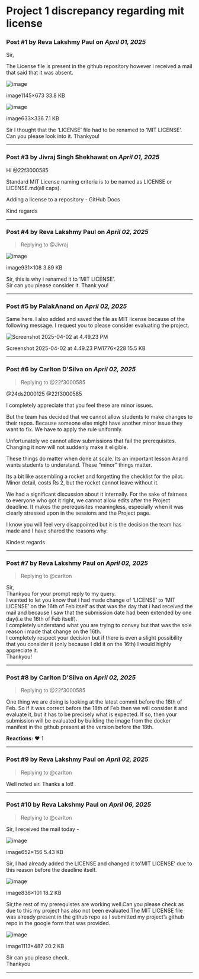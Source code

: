 # Project 1 discrepancy regarding mit license

### Post #1 by **Reva Lakshmy Paul** on *April 01, 2025*
Sir,

The License file is present in the github repository however i received a mail that said that it was absent.  

![image](https://europe1.discourse-cdn.com/flex013/uploads/iitm/optimized/3X/a/6/a63b3e5cf7847aad19780199e18d9767880f3de8_2_690x405.png)

image1145×673 33.8 KB

  

![image](https://europe1.discourse-cdn.com/flex013/uploads/iitm/original/3X/3/4/3401452ad3977fe3c1b1abed1f71a21c212e2b67.png)

image633×336 7.1 KB

Sir I thought that the ‘LICENSE’ file had to be renamed to ‘MIT LICENSE’.  
Can you please look into it. Thankyou!

---

### Post #3 by **Jivraj Singh Shekhawat** on *April 01, 2025*
Hi @22f3000585

Standard MIT License naming criteria is to be named as LICENSE or LICENSE.md(all caps).

Adding a license to a repository - GitHub Docs

Kind regards

---

### Post #4 by **Reva Lakshmy Paul** on *April 02, 2025*
> Replying to @Jivraj

![image](https://europe1.discourse-cdn.com/flex013/uploads/iitm/original/3X/c/8/c8427416a3a409a40e867207ca01bfa005a13ee1.png)

image931×108 3.89 KB

  
Sir, this is why i renamed it to ‘MIT LICENSE’.  
Sir can you please consider it. Thank you!

---

### Post #5 by **PalakAnand** on *April 02, 2025*
Same here. I also added and saved the file as MIT license because of the following message. I request you to please consider evaluating the project.  

![Screenshot 2025-04-02 at 4.49.23 PM](https://europe1.discourse-cdn.com/flex013/uploads/iitm/optimized/3X/1/0/10955f2f7c9b561ca872130e2609cd3fbaf4c138_2_690x88.png)

Screenshot 2025-04-02 at 4.49.23 PM1776×228 15.5 KB

---

### Post #6 by **Carlton D'Silva** on *April 02, 2025*
> Replying to @22f3000585

@24ds2000125 @22f3000585

I completely appreciate that you feel these are minor issues.

But the team has decided that we cannot allow students to make changes to their repos. Because someone else might have another minor issue they want to fix. We have to apply the rule uniformly.

Unfortunately we cannot allow submissions that fail the prerequisites.  
Changing it now will not suddenly make it eligible.

These things do matter when done at scale. Its an important lesson Anand wants students to understand. These “minor” things matter.

Its a bit like assembling a rocket and forgetting the checklist for the pilot. Minor detail, costs Rs 2, but the rocket cannot leave without it.

We had a significant discussion about it internally. For the sake of fairness to everyone who got it right, we cannot allow edits after the Project deadline. It makes the prerequisites meaningless, especially when it was clearly stressed upon in the sessions and the Project page.

I know you will feel very disappointed but it is the decision the team has made and I have shared the reasons why.

Kindest regards

---

### Post #7 by **Reva Lakshmy Paul** on *April 02, 2025*
> Replying to @carlton

Sir,  
Thankyou for your prompt reply to my query.  
I wanted to let you know that i had made change of ‘LICENSE’ to ‘MIT LICENSE’ on the 16th of Feb itself as that was the day that i had received the mail and because I saw that the submission date had been extended by one day(i.e the 16th of Feb itself).  
I completely understand what you are trying to convey but that was the sole reason i made that change on the 16th.  
I completely respect your decision but if there is even a slight possibility that you consider it (only because I did it on the 16th) I would highly appreciate it.  
Thankyou!

---

### Post #8 by **Carlton D'Silva** on *April 02, 2025*
> Replying to @22f3000585

One thing we are doing is looking at the latest commit before the 18th of Feb. So if it was correct before the 18th of Feb then we will consider it and evaluate it, but it has to be precisely what is expected. If so, then your submission will be evaluated by building the image from the docker manifest in the github present at the version before the 18th.

**Reactions:** ❤️ 1

---

### Post #9 by **Reva Lakshmy Paul** on *April 02, 2025*
> Replying to @carlton

Well noted sir. Thanks a lot!

---

### Post #10 by **Reva Lakshmy Paul** on *April 06, 2025*
> Replying to @carlton

Sir, I received the mail today -  

![image](https://europe1.discourse-cdn.com/flex013/uploads/iitm/original/3X/a/d/ad119b889a66e6eab18abe54c39a127738d6aecc.png)

image652×156 5.43 KB

  
Sir, I had already added the LICENSE and changed it to’MIT LICENSE’ due to this reason before the deadline itself.  

![image](https://europe1.discourse-cdn.com/flex013/uploads/iitm/optimized/3X/2/4/249405cda01477954f6512c23abf1e0847f2f922_2_690x83.png)

image836×101 18.2 KB

  
Sir,the rest of my prerequistes are working well.Can you please check as due to this my project has also not been evaluated.The MIT LICENSE file was already present in the github repo as I submitted my project’s github repo in the google form that was provided.  

![image](https://europe1.discourse-cdn.com/flex013/uploads/iitm/original/3X/4/7/47978e33c2430ea0e93f2b67507864bad6a01cd8.png)

image1113×487 20.2 KB

  
Sir can you please check.  
Thankyou

---
